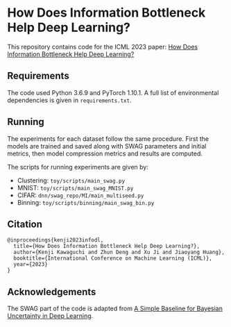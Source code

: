 # How Does Information Bottleneck Help Deep Learning?

This repository contains code for the ICML 2023 paper: [How Does Information Bottleneck Help Deep Learning?](https://arxiv.org/abs/2305.18887)

## Requirements

The code used Python 3.6.9 and PyTorch 1.10.1. A full list of environmental dependencies is given in `requirements.txt`.

## Running

The experiments for each dataset follow the same procedure. First the models are trained and saved along with SWAG parameters and initial metrics, then model compression metrics and results are computed.

The scripts for running experiments are given by:

- Clustering: `toy/scripts/main_swag.py`
- MNIST: `toy/scripts/main_swag_MNIST.py`
- CIFAR: `dnn/swag_repo/MI/main_multiseed.py`
- Binning: `toy/scripts/binning/main_swag_bin.py`

## Citation
```
@inproceedings{kenji2023infodl,
  title={How Does Information Bottleneck Help Deep Learning?},
  author={Kenji Kawaguchi and Zhun Deng and Xu Ji and Jiaoyang Huang},
  booktitle={International Conference on Machine Learning (ICML)},
  year={2023}
}
```

## Acknowledgements

The SWAG part of the code is adapted from [A Simple Baseline for Bayesian Uncertainty
in Deep Learning](https://github.com/wjmaddox/swa_gaussian).
